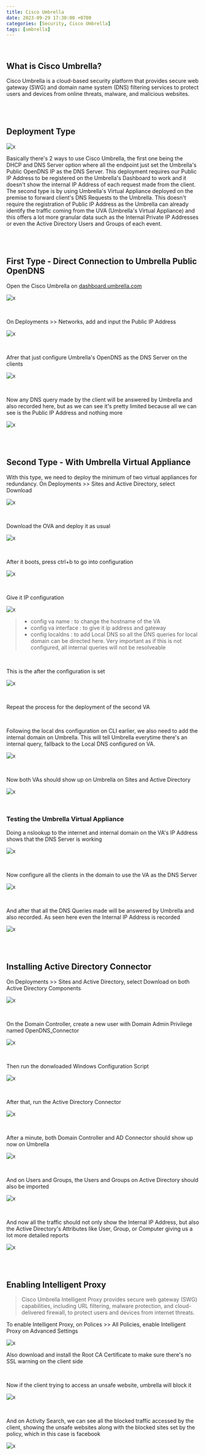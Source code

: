 ```yaml
---
title: Cisco Umbrella
date: 2023-09-29 17:30:00 +0700
categories: [Security, Cisco Umbrella]
tags: [umbrella]
---
```


<br>

## What is Cisco Umbrella?

Cisco Umbrella is a cloud-based security platform that provides secure web gateway (SWG) and domain name system (DNS) filtering services to protect users and devices from online threats, malware, and malicious websites.

<br>
<br>

## Deployment Type

![x](/static/2023-09-29-umbrella/00.png)

Basically there's 2 ways to use Cisco Umbrella, the first one being the DHCP and DNS Server option where all the endpoint just set the Umbrella's Public OpenDNS IP as the DNS Server. This deployment requires our Public IP Address to be registered on the Umbrella's Dashboard to work and it doesn't show the internal IP Address of each request made from the client. <br>
The second type is by using Umbrella's Virtual Appliance deployed on the premise to forward client's DNS Requests to the Umbrella. This doesn't require the registration of Public IP Address as the Umbrella can already identify the traffic coming from the UVA (Umbrella's Virtual Appliance) and this offers a lot more granular data such as the Internal Private IP Addresses or even the Active Directory Users and Groups of each event.

<br>
<br>

## First Type - Direct Connection to Umbrella Public OpenDNS

Open the Cisco Umbrella on [dashboard.umbrella.com](https://dashboard.umbrella.com/)

![x](/static/2023-09-29-umbrella/00.png)

<br>

On Deployments >> Networks, add and input the Public IP Address

![x](/static/2023-09-29-umbrella/04.png)

<br>

Afrer that just configure Umbrella's OpenDNS as the DNS Server on the clients

![x](/static/2023-09-29-umbrella/04a.png)

<br>

Now any DNS query made by the client will be answered by Umbrella and also recorded here, but as we can see it's pretty limited because all we can see is the Public IP Address and nothing more

![x](/static/2023-09-29-umbrella/05.png)

<br>
<br>

## Second Type - With Umbrella Virtual Appliance

With this type, we need to deploy the minimum of two virtual appliances for redundancy. On Deployments >> Sites and Active Directory, select Download

![x](/static/2023-09-29-umbrella/06.png)

<br>

Download the OVA and deploy it as usual

![x](/static/2023-09-29-umbrella/10.png)

<br>

After it boots, press ctrl+b to go into configuration

![x](/static/2023-09-29-umbrella/11.png)

<br>

Give it IP configuration

![x](/static/2023-09-29-umbrella/13.png)

> * config va name : to change the hostname of the VA
> * config va interface : to give it ip address and gateway
> * config localdns : to add Local DNS so all the DNS queries for local domain can be directed here. Very important as if this is not configured, all internal queries will not be resolveable

<br>

This is the after the configuration is set

![x](/static/2023-09-29-umbrella/14.png)

<br>

Repeat the process for the deployment of the second VA

<br>

Following the local dns configuration on CLI earlier, we also need to add the internal domain on Umbrella. This will tell Umbrella everytime there's an internal query, fallback to the Local DNS configured on VA.

![x](/static/2023-09-29-umbrella/14a.png)

<br>

Now both VAs should show up on Umbrella on Sites and Active Directory

![x](/static/2023-09-29-umbrella/14b.png)

<br>

### Testing the Umbrella Virtual Appliance

Doing a nslookup to the internet and internal domain on the VA's IP Address shows that the DNS Server is working

![x](/static/2023-09-29-umbrella/14c.png)

<br>

Now configure all the clients in the domain to use the VA as the DNS Server

![x](/static/2023-09-29-umbrella/15.png)

<br>

And after that all the DNS Queries made will be answered by Umbrella and also recorded. As seen here even the Internal IP Address is recorded

![x](/static/2023-09-29-umbrella/16.png)

<br>
<br>

## Installing Active Directory Connector

On Deployments >> Sites and Active Directory, select Download on both Active Directory Components

![x](/static/2023-09-29-umbrella/28.png)

<br>

On the Domain Controller, create a new user with Domain Admin Privilege named OpenDNS_Connector

![x](/static/2023-09-29-umbrella/21.png)

<br>

Then run the donwloaded Windows Configuration Script

![x](/static/2023-09-29-umbrella/22.png)

<br>

After that, run the Active Directory Connector

![x](/static/2023-09-29-umbrella/23.png)

<br>

After a minute, both Domain Controller and AD Connector should show up now on Umbrella

![x](/static/2023-09-29-umbrella/25.png)

<br>

And on Users and Groups, the Users and Groups on Active Directory should also be imported

![x](/static/2023-09-29-umbrella/26.png)

<br>

And now all the traffic should not only show the Internal IP Address, but also the Active Directory's Attributes like User, Group, or Computer giving us a lot more detailed reports

![x](/static/2023-09-29-umbrella/27.png)

<br>
<br>

## Enabling Intelligent Proxy

> Cisco Umbrella Intelligent Proxy provides secure web gateway (SWG) capabilities, including URL filtering, malware protection, and cloud-delivered firewall, to protect users and devices from internet threats.

To enable Intelligent Proxy, on Polices >> All Policies, enable Intelligent Proxy on Advanced Settings

![x](/static/2023-09-29-umbrella/18.png)

Also download and install the Root CA Certificate to make sure there's no SSL warning on the client side

<br>

Now if the client trying to access an unsafe website, umbrella will block it

![x](/static/2023-09-29-umbrella/19.png)

<br>

And on Activity Search, we can see all the blocked traffic accessed by the client, showing the unsafe websites along with the blocked sites set by the policy, which in this case is facebook

![x](/static/2023-09-29-umbrella/20.png)

<br>





